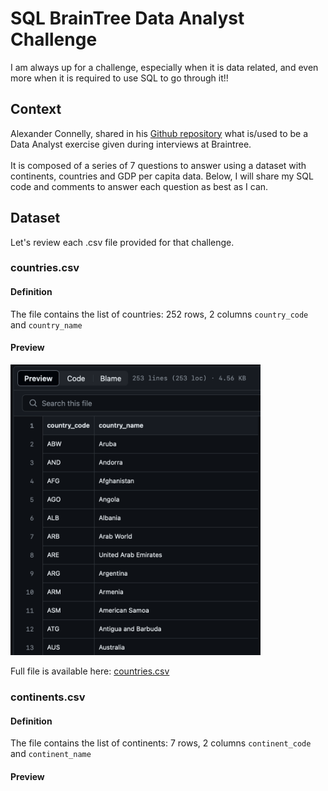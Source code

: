 # SQL BrainTree Data Analyst Challenge

I am always up for a challenge, especially when it is data related, and even more when it is required to use SQL to go through it!!

## Context

Alexander Connelly, shared in his [Github repository](https://github.com/AlexanderConnelly/BrainTree_SQL_Coding_Challenge_Data_Analyst) what is/used to be a Data Analyst exercise given during interviews at Braintree. <br><br>
It is composed of a series of 7 questions to answer using a dataset with continents, countries and GDP per capita data. Below, I will share my SQL code and comments to answer each question as best as I can.

## Dataset
Let's review each .csv file provided for that challenge.
### countries.csv
#### Definition
The file contains the list of countries: 252 rows, 2 columns `country_code` and `country_name`
#### Preview
<img src="https://github.com/mboss10/SQL_BrainTree_Data_Analyst_Challenge/blob/main/countries.png" width="400"> 

Full file is available here: [countries.csv](https://github.com/mboss10/SQL_BrainTree_Data_Analyst_Challenge/blob/main/countries.csv)

### continents.csv
#### Definition
The file contains the list of continents: 7 rows, 2 columns `continent_code` and `continent_name`
#### Preview
![]()
